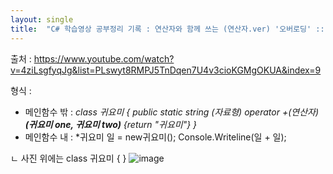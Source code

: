 ```yaml
---
layout: single
title:  "C# 학습영상 공부정리 기록 : 연산자와 함께 쓰는 (연산자.ver) '오버로딩' :: 일 + 일은 귀요미!"
---
```


출처 : https://www.youtube.com/watch?v=4ziLsgfyqJg&list=PLswyt8RMPJ5TnDqen7U4v3cioKGMgOKUA&index=9

형식 : 
- 메인함수 밖 : *class 귀요미 {   public static string (자료형) operator +(연산자)**(귀요미 one, 귀요미 two)** {return "귀요미"}    }*  
- 메인함수 내 : *귀요미 일 = new귀요미(); Console.Writeline(일 + 일);

ㄴ 사진 위에는 class 귀요미 { } 
![image](https://user-images.githubusercontent.com/78286797/220025649-07607e15-76f3-4019-a938-c07d3072e6d0.png)

